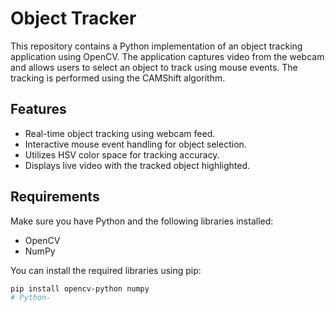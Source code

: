 # Object Tracker

This repository contains a Python implementation of an object tracking application using OpenCV. The application captures video from the webcam and allows users to select an object to track using mouse events. The tracking is performed using the CAMShift algorithm.

## Features

- Real-time object tracking using webcam feed.
- Interactive mouse event handling for object selection.
- Utilizes HSV color space for tracking accuracy.
- Displays live video with the tracked object highlighted.

## Requirements

Make sure you have Python and the following libraries installed:

- OpenCV
- NumPy

You can install the required libraries using pip:

```bash
pip install opencv-python numpy
# Python-
